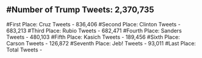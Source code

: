 #Number of Trump Tweets: 2,370,735
---
#First Place: Cruz Tweets - 836,406
#Second Place: Clinton Tweets - 683,213
#Third Place: Rubio Tweets - 682,471
#Fourth Place: Sanders Tweets - 480,103
#Fifth Place: Kasich Tweets - 189,456
#Sixth Place: Carson Tweets - 126,872
#Seventh Place: Jeb! Tweets - 93,011
#Last Place: Total Tweets -  
